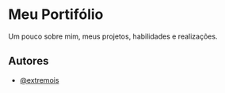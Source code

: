 
# Meu Portifólio

Um pouco sobre mim, meus projetos, habilidades e realizações.


## Autores

- [@extremois](https://www.github.com/extremois)

